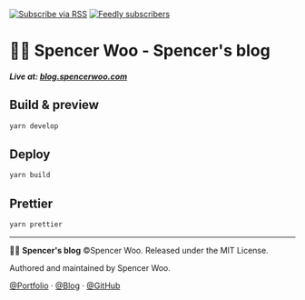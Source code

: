 [![Subscribe via RSS](https://img.shields.io/badge/subscribe%20via-RSS-ffa500?logo=rss)](https://blog.spencerwoo.com/posts/index.xml)
[![Feedly subscribers](https://img.shields.io/badge/dynamic/json?color=2bb24c&amp;label=subscribers&amp;query=%24.source.subscribers&amp;url=https%3A%2F%2Ffeedly.com%2Fv3%2Frecommendations%2Ffeeds%2Ffeed%252Fhttps%253A%252F%252Fblog.spencerwoo.com%252Fposts%252Findex.xml&amp;logo=feedly)](https://feedly.com/i/subscription/feed%2Fhttps%3A%2F%2Fblog.spencerwoo.com%2Fposts%2Findex.xml)

# 👨‍💻 Spencer Woo - Spencer's blog

<h5>Live at: <a href="blog.spencerwoo.com">blog.spencerwoo.com</a></h5>

## Build & preview

```bash
yarn develop
```

## Deploy

```bash
yarn build
```

## Prettier

```bash
yarn prettier
```

---

👨‍💻 **Spencer's blog** ©Spencer Woo. Released under the MIT License.

Authored and maintained by Spencer Woo.

[@Portfolio](https://spencerwoo.com/) · [@Blog](https://blog.spencerwoo.com/) · [@GitHub](https://github.com/spencerwooo)
